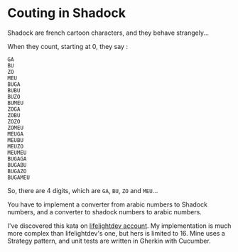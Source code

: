 # Couting in Shadock

Shadock are french cartoon characters, and they behave strangely...

When they count, starting at 0, they say :
```
GA
BU
ZO
MEU
BUGA
BUBU
BUZO
BUMEU
ZOGA
ZOBU
ZOZO
ZOMEU
MEUGA
MEUBU
MEUZO
MEUMEU
BUGAGA
BUGABU
BUGAZO
BUGAMEU
```

So, there are 4 digits, which are `GA`, `BU`, `ZO` and `MEU`...

You have to implement a converter from arabic numbers to Shadock numbers, and a converter to
shadock numbers to arabic numbers.

I've discovered this kata on [lifelightdev account](https://github.com/lifelightdev/countInShadok/).
My implementation is much more complex than lifelightdev's one, but hers is limited to 16. Mine
uses a Strategy pattern, and unit tests are written in Gherkin with Cucumber.
